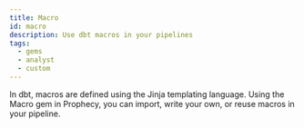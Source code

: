 ```yaml
---
title: Macro
id: macro
description: Use dbt macros in your pipelines
tags:
  - gems
  - analyst
  - custom
---
```


In dbt, macros are defined using the Jinja templating language. Using the Macro gem in Prophecy, you can import, write your own, or reuse macros in your pipeline.
